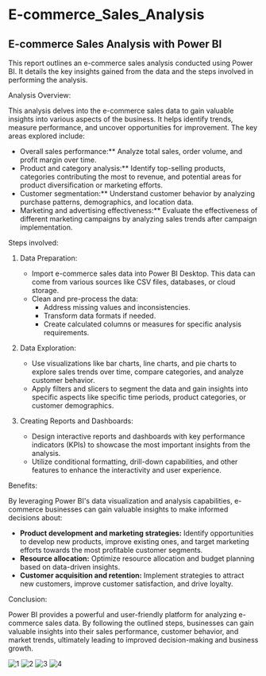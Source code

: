 # E-commerce_Sales_Analysis
## E-commerce Sales Analysis with Power BI

This report outlines an e-commerce sales analysis conducted using Power BI. It details the key insights gained from the data and the steps involved in performing the analysis.

Analysis Overview:

This analysis delves into the e-commerce sales data to gain valuable insights into various aspects of the business. It helps identify trends, measure performance, and uncover opportunities for improvement. The key areas explored include:

* Overall sales performance:** Analyze total sales, order volume, and profit margin over time.
* Product and category analysis:** Identify top-selling products, categories contributing the most to revenue, and potential areas for product diversification or marketing efforts.
* Customer segmentation:** Understand customer behavior by analyzing purchase patterns, demographics, and location data.
* Marketing and advertising effectiveness:** Evaluate the effectiveness of different marketing campaigns by analyzing sales trends after campaign implementation.

Steps involved:

1. Data Preparation:
    * Import e-commerce sales data into Power BI Desktop. This data can come from various sources like CSV files, databases, or cloud storage.
    * Clean and pre-process the data:
        * Address missing values and inconsistencies.
        * Transform data formats if needed.
        * Create calculated columns or measures for specific analysis requirements.

2. Data Exploration:
    * Use visualizations like bar charts, line charts, and pie charts to explore sales trends over time, compare categories, and analyze customer behavior.
    * Apply filters and slicers to segment the data and gain insights into specific aspects like specific time periods, product categories, or customer demographics.

3. Creating Reports and Dashboards:
    * Design interactive reports and dashboards with key performance indicators (KPIs) to showcase the most important insights from the analysis.
    * Utilize conditional formatting, drill-down capabilities, and other features to enhance the interactivity and user experience.

Benefits:

By leveraging Power BI's data visualization and analysis capabilities, e-commerce businesses can gain valuable insights to make informed decisions about:

* **Product development and marketing strategies:** Identify opportunities to develop new products, improve existing ones, and target marketing efforts towards the most profitable customer segments.
* **Resource allocation:** Optimize resource allocation and budget planning based on data-driven insights.
* **Customer acquisition and retention:** Implement strategies to attract new customers, improve customer satisfaction, and drive loyalty.

Conclusion:

Power BI provides a powerful and user-friendly platform for analyzing e-commerce sales data. By following the outlined steps, businesses can gain valuable insights into their sales performance, customer behavior, and market trends, ultimately leading to improved decision-making and business growth.

![1](https://github.com/abhinav-6390/E-Commerce-Sales-Analysis/assets/121440978/7677a216-0d03-4b98-ae8f-7f23eb831e01)
![2](https://github.com/abhinav-6390/E-Commerce-Sales-Analysis/assets/121440978/e0c46106-bbbc-4088-a942-b1668b4d0bf2)
![3](https://github.com/abhinav-6390/E-Commerce-Sales-Analysis/assets/121440978/05ec1092-ae15-4d22-8fbe-80283eb2aa0c)
![4](https://github.com/abhinav-6390/E-Commerce-Sales-Analysis/assets/121440978/654a74e7-2015-4f34-94bb-0d201fc44baf)







